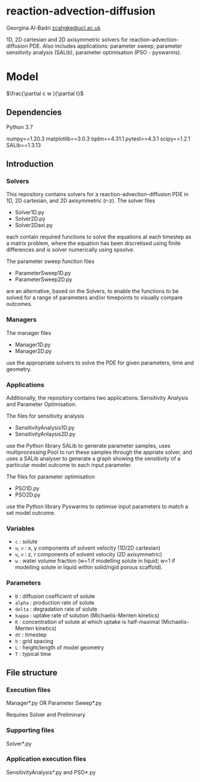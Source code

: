 # reaction-advection-diffusion

Georgina Al-Badri
zcahgke@ucl.ac.uk


1D, 2D cartesian and 2D axisymmetric solvers for reaction-advection-diffusion PDE. Also includes applications: parameter sweep, parameter sensitivity analysis (SALib), parameter optimisation (PSO - pyswarms). 

# Model

$\frac{\partial c w }{\partial t}$

## Dependencies

Python 3.7 

numpy==1.20.3
matplotlib==3.0.3
tqdm==4.31.1
pytest==4.3.1
scipy==1.2.1
SALib==1.3.13

## Introduction

### Solvers

This repository contains solvers for a reaction-advection-diffusion PDE in 1D, 2D cartesian, and 2D axisymmetric (r-z). The solver files

- Solver1D.py
- Solver2D.py
- Solver2Daxi.py

each contain required functions to solve the equations at each timestep as a matrix problem, where the equation has been discretised using finite differences and is solver numerically using spsolve.  

The parameter sweep function files 

- ParameterSweep1D.py
- ParameterSweep2D.py 

are an alternative, based on the Solvers, to enable the functions to be solved for a range of parameters and/or timepoints to visually compare outcomes. 

### Managers

The manager files

- Manager1D.py
- Manager2D.py

use the appropriate solvers to solve the PDE for given parameters, time and geometry.  


### Applications 

Additionally, the repository contains two applications: Sensitivity Analysis and Parameter Optimisation. 

The files for sensitivity analysis

- SensitivityAnalysis1D.py
- SensitivityAnlaysis2D.py

use the Python library SALib to generate parameter samples, uses multiprocessing Pool to run these samples through the appriate solver, and uses a SALib analyser to generate a graph showing the sensitivity of a particular model outcome to each input parameter.

The files for parameter optimisation

- PSO1D.py
- PSO2D.py

use the Python library Pyswarms to optimise input parameters to match a set model outcome. 

### Variables

- `c` : solute 
- `u`, `v` : x, y components of solvent velocity (1D/2D cartesian)
- `u`, `v` : z, r components of solvent velocity (2D axisymmetric)
- `w` : water volume fraction (w=1 if modelling solute in liquid; w<1 if modelling solute in liquid within solid/rigid porous scaffold). 

### Parameters
- `D` : diffusion coefficient of solute
- `alpha` : production rate of solute
- `delta` : degradation rate of solute
- `kappa` : uptake rate of solution (Michaelis-Menten kinetics)
- `K` : concentration of solute at which uptake is half-maximal (Michaelis-Menten kinetics)
- `dt` : timestep
- `h` : grid spacing 
- `L` : height/length of model geometry 
- `T` : typical time 

## File structure

### Execution files

Manager*.py OR Parameter Sweep*.py

Requires Solver and Preliminary 

### Supporting files

Solver*.py

### Application execution files

SensitivityAnalysis*.py and PSO*.py



